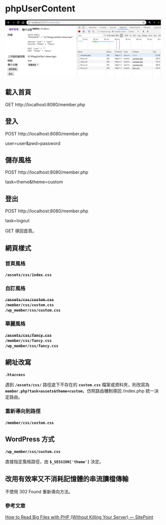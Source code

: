# phpUserContent

![Preview](Preview.png "Preview")

## 載入首頁
GET http://localhost:8080/member.php

## 登入
POST http://localhost:8080/member.php

user=user&pwd=password

## 儲存風格
POST http://localhost:8080/member.php

task=theme&theme=custom

## 登出
POST http://localhost:8080/member.php

task=logout

GET 導回首頁。

## 網頁樣式

### 首頁風格
**`/assets/css/index.css`**

### 自訂風格
~~**`/assets/css/custom.css`**~~  
**`/member/css/custom.css`**  
**`/wp_member/css/custom.css`**

### 華麗風格
~~**`/assets/css/fancy.css`**~~  
**`/member/css/fancy.css`**  
**`/wp_member/css/fancy.css`**

## 網址改寫
**`.htaccess`**

遇到 **`/assets/css/`** 路徑底下不存在的 **`custom.css`** 檔案或資料夾，則改寫為 **`member.php?task=assets&theme=custom`**，仿照路由機制導回 /index.php 統一決定路由。

### 重新導向到路徑
**`/member/css/custom.css`**

## WordPress 方式
**`/wp_member/css/custom.css`**

直接指定風格路徑，由 **`$_SESSION['theme']`** 決定。

## 改用有效率又不消耗記憶體的串流讀檔傳輸
不使用 302 Found 重新導向方法。

### 參考文章
[How to Read Big Files with PHP (Without Killing Your Server) — SitePoint](https://www.sitepoint.com/performant-reading-big-files-php/)

